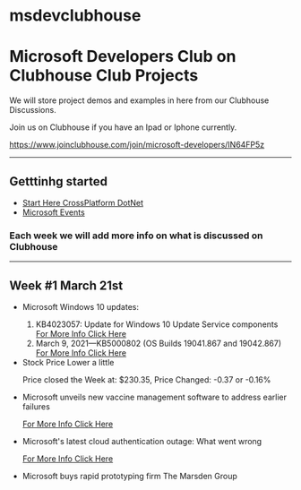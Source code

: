 # msdevclubhouse
<h1>Microsoft Developers Club on Clubhouse Club Projects</h1>

We will store project demos and examples in here from our Clubhouse Discussions.

Join us on Clubhouse if you have an Ipad or Iphone currently.

https://www.joinclubhouse.com/join/microsoft-developers/IN64FP5z
<hr>
<h2>Getttinhg started</h2>
<ul>
  <li><a href="https://dotnet.microsoft.com/">Start Here CrossPlatform DotNet</a></li>
  <li><a href="https://www.microsoft.com/en-us/events">Microsoft Events</a></li>
</ul>
<h3>Each week we will add more info on what is discussed on Clubhouse</h3>
<hr/>
<h2>Week #1 March 21st</h2>
<ul>
<li>Microsoft Windows 10 updates:</li>
<ol>
<li>KB4023057: Update for Windows 10 Update Service components  <a href="https://support.microsoft.com/en-us/topic/kb4023057-update-for-windows-10-update-service-components-fccad0ca-dc10-2e46-9ed1-7e392450fb3a">For More Info Click Here</a>
<li>March 9, 2021—KB5000802 (OS Builds 19041.867 and 19042.867)   <a href="https://support.microsoft.com/en-us/topic/march-9-2021-kb5000802-os-builds-19041-867-and-19042-867-63552d64-fe44-4132-8813-ef56d3626e14">For More Info Click Here</a>
</ol>
<li>Stock Price Lower a little</li>
<p>Price closed the Week at: $230.35, Price Changed: -0.37  or	-0.16%</p>
<li>Microsoft unveils new vaccine management software to address earlier failures</li>
<p><a href="https://www.seattletimes.com/business/microsoft-unveils-new-vaccine-management-software-to-address-earlier-failures/" >For More Info Click Here</a>
</p>
<li>Microsoft's latest cloud authentication outage: What went wrong</li>
<p><a href="https://www.zdnet.com/article/microsofts-latest-cloud-authentication-outage-what-went-wrong/">For More Info Click Here</a>
  <li>Microsoft buys rapid prototyping firm The Marsden Group</li>
  <p><a href="https://www.zdnet.com/article/microsoft-buys-rapid-prototyping-firm-the-marsden-group/"</a></p>
</ul>
